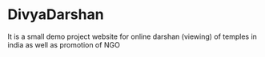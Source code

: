 # DivyaDarshan
It is a small demo project website for online darshan (viewing) of temples in india as well as promotion of NGO 
